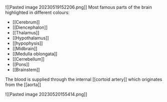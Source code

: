 ![[Pasted image 20230519152206.png]]
Most famous parts of the brain highlighted in different colours:
- [[Cerebrum]]
- [[Diencephalon]]
- [[Thalamus]]
- [[Hypothalamus]]
- [[hypophysis]]
- [[Midbrain]]
- [[Medulla oblongata]]
- [[Cerrebellum]]
- [[Pons]]
- [[Brainstem]]

The blood is supplied through the internal [[cortoid artery]] which originates from the [[aorta]]

![[Pasted image 20230520155414.png]]
